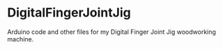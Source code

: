 # DigitalFingerJointJig
Arduino code and other files for my Digital Finger Joint Jig woodworking machine.
